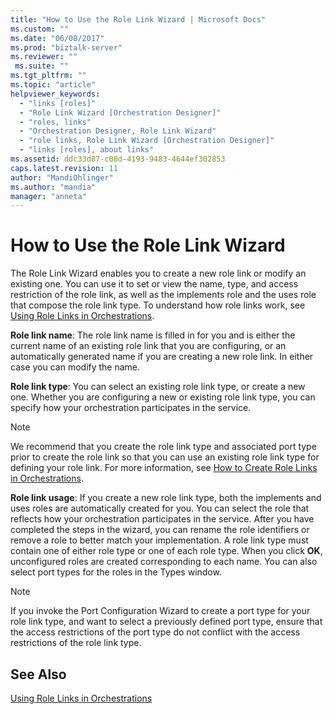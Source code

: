 ```yaml
---
title: "How to Use the Role Link Wizard | Microsoft Docs"
ms.custom: ""
ms.date: "06/08/2017"
ms.prod: "biztalk-server"
ms.reviewer: ""
 ms.suite: ""
ms.tgt_pltfrm: ""
ms.topic: "article"
helpviewer_keywords: 
  - "links [roles]"
  - "Role Link Wizard [Orchestration Designer]"
  - "roles, links"
  - "Orchestration Designer, Role Link Wizard"
  - "role links, Role Link Wizard [Orchestration Designer]"
  - "links [roles], about links"
ms.assetid: ddc33d87-c08d-4193-9483-4644ef302853
caps.latest.revision: 11
author: "MandiOhlinger"
ms.author: "mandia"
manager: "anneta"
---
```

# How to Use the Role Link Wizard
The Role Link Wizard enables you to create a new role link or modify an existing one. You can use it to set or view the name, type, and access restriction of the role link, as well as the implements role and the uses role that compose the role link type. To understand how role links work, see [Using Role Links in Orchestrations](../core/using-role-links-in-orchestrations.md).  
  
 **Role link name**: The role link name is filled in for you and is either the current name of an existing role link that you are configuring, or an automatically generated name if you are creating a new role link. In either case you can modify the name.  
  
 **Role link type**: You can select an existing role link type, or create a new one. Whether you are configuring a new or existing role link type, you can specify how your orchestration participates in the service.  
  
> [!NOTE]
>  We recommend that you create the role link type and associated port type prior to create the role link so that you can use an existing role link type for defining your role link. For more information, see [How to Create Role Links in Orchestrations](../core/how-to-create-role-links-in-orchestrations.md).  
  
 **Role link usage**: If you create a new role link type, both the implements and uses roles are automatically created for you. You can select the role that reflects how your orchestration participates in the service. After you have completed the steps in the wizard, you can rename the role identifiers or remove a role to better match your implementation. A role link type must contain one of either role type or one of each role type. When you click **OK**, unconfigured roles are created corresponding to each name. You can also select port types for the roles in the Types window.  
  
> [!NOTE]
>  If you invoke the Port Configuration Wizard to create a port type for your role link type, and want to select a previously defined port type, ensure that the access restrictions of the port type do not conflict with the access restrictions of the role link type.  
  
## See Also  
 [Using Role Links in Orchestrations](../core/using-role-links-in-orchestrations.md)